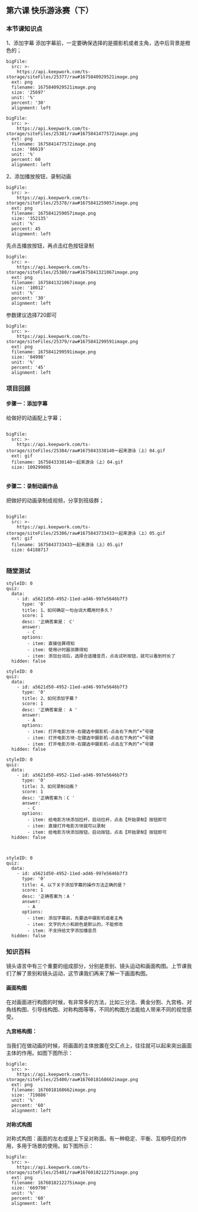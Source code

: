 

## 第六课 快乐游泳赛（下）
### 本节课知识点
1、添加字幕
添加字幕前，一定要确保选择的是摄影机或者主角，选中后背景是橙色的；
 
```@BigFile
bigFile:
  src: >-
    https://api.keepwork.com/ts-storage/siteFiles/25377/raw#1675840929521image.png
  ext: png
  filename: 1675840929521image.png
  size: '25697'
  unit: '%'
  percent: '30'
  alignment: left

```

```@BigFile
bigFile:
  src: >-
    https://api.keepwork.com/ts-storage/siteFiles/25381/raw#1675841477572image.png
  ext: png
  filename: 1675841477572image.png
  size: '86619'
  unit: '%'
  percent: 60
  alignment: left

```


2、添加播放按钮，录制动画
 
```@BigFile
bigFile:
  src: >-
    https://api.keepwork.com/ts-storage/siteFiles/25378/raw#1675841259057image.png
  ext: png
  filename: 1675841259057image.png
  size: '352135'
  unit: '%'
  percent: 45
  alignment: left

```
先点击播放按钮，再点击红色按钮录制

```@BigFile
bigFile:
  src: >-
    https://api.keepwork.com/ts-storage/siteFiles/25380/raw#1675841321067image.png
  ext: png
  filename: 1675841321067image.png
  size: '10012'
  unit: '%'
  percent: '30'
  alignment: left

```
参数建议选择720即可

```@BigFile
bigFile:
  src: >-
    https://api.keepwork.com/ts-storage/siteFiles/25379/raw#1675841299591image.png
  ext: png
  filename: 1675841299591image.png
  size: '84998'
  unit: '%'
  percent: '45'
  alignment: left

```

 

### 项目回顾



#### 步骤一：添加字幕
给做好的动画配上字幕；
 
 
 
```@BigFile

bigFile:
  src: >-
    https://api.keepwork.com/ts-storage/siteFiles/25384/raw#1675843338140一起来游泳（上）04.gif
  ext: gif
  filename: 1675843338140一起来游泳（上）04.gif
  size: 109299085
          
```


#### 步骤二：录制动画作品
把做好的动画录制成视频，分享到班级群；
 
 
```@BigFile

bigFile:
  src: >-
    https://api.keepwork.com/ts-storage/siteFiles/25386/raw#1675843733433一起来游泳（上）05.gif
  ext: gif
  filename: 1675843733433一起来游泳（上）05.gif
  size: 64188717
          
```


### 随堂测试


```@Quiz
styleID: 0
quiz:
  data:
    - id: a5621d50-4952-11ed-ad46-997e5646b7f3
      type: '0'
      title: 1、如何确定一句台词大概用时多久？
      score: 1
      desc: '正确答案是： C'
      answer:
        - C
      options:
        - item: 直接估算得知
        - item: 使用计时器测算得知
        - item: 添加台词后，选择合适播音员，点击试听按钮，就可以看到时长了
  hidden: false

```
```@Quiz
styleID: 0
quiz:
  data:
    - id: a5621d50-4952-11ed-ad46-997e5646b7f3
      type: '0'
      title: 2、如何添加字幕？
      score: 1
      desc: '正确答案是： A '
      answer:
        - A
      options:
        - item: 打开电影方块-右键选中摄影机-点击右下角的“+”号键
        - item: 打开电影方块-左键选中摄影机-点击右下角的“+”号键
        - item: 打开电影方块-右键选中摄影机-点击左下角的“+”号键
  hidden: false

```

```@Quiz
styleID: 0
quiz:
  data:
    - id: a5621d50-4952-11ed-ad46-997e5646b7f3
      type: '0'
      title: 3、如何录制动画？
      score: 1
      desc: '正确答案为：C '
      answer:
        - C
      options:
        - item: 给电影方块添加拉杆，启动拉杆，点击【开始录制】按钮即可
        - item: 直接打开电影方块就可以录制
        - item: 给电影方块添加按钮，启动按钮，点击【开始录制】按钮即可
  hidden: false



```
```@Quiz
styleID: 0
quiz:
  data:
    - id: a5621d50-4952-11ed-ad46-997e5646b7f3
      type: '0'
      title: 4、以下关于添加字幕的操作方法正确的是？
      score: 1
      desc: '正确答案为：A '
      answer:
        - A
      options:
        - item: 添加字幕前，先要选中摄影机或者主角
        - item: 文字的大小和颜色是默认的，不能修改
        - item: 不支持给文字添加播音员
  hidden: false

```

### 知识百科
镜头语言中有三个重要的组成部分，分别是景别、镜头运动和画面构图。上节课我们了解了景别和镜头运动，这节课我们再来了解一下画面构图。

#### 画面构图
在对画面进行构图的时候，有非常多的方法，比如三分法、黄金分割、九宫格、对角线构图、引导线构图、对称构图等等，不同的构图方法能给人带来不同的视觉感受。
#### 九宫格构图：
当我们在做动画的时候，将画面的主体放置在交汇点上，往往就可以起来突出画面主体的作用。如图下图所示：
 
```@BigFile
bigFile:
  src: >-
    https://api.keepwork.com/ts-storage/siteFiles/25400/raw#1676018168662image.png
  ext: png
  filename: 1676018168662image.png
  size: '719886'
  unit: '%'
  percent: '60'
  alignment: left

```


#### 对称式构图
对称式构图：画面的左右或是上下呈对称面。有一种稳定、平衡、互相呼应的作用，多用于场景的使用。如下图所示：
 
```@BigFile
bigFile:
  src: >-
    https://api.keepwork.com/ts-storage/siteFiles/25401/raw#1676018212275image.png
  ext: png
  filename: 1676018212275image.png
  size: '669798'
  unit: '%'
  percent: '60'
  alignment: left

```